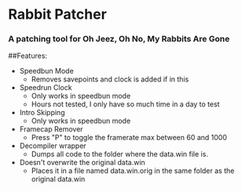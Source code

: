 # Rabbit Patcher
### A patching tool for Oh Jeez, Oh No, My Rabbits Are Gone

##Features:
- Speedbun Mode 
	- Removes savepoints and clock is added if in this 
- Speedrun Clock
	- Only works in speedbun mode
	- Hours not tested, I only have so much time in a day to test
- Intro Skipping
	- Only works in speedbun mode
- Framecap Remover
	- Press "P" to toggle the framerate max between 60 and 1000
- Decompiler wrapper
	- Dumps all code to the folder where the data.win file is.
- Doesn't overwrite the original data.win
	- Places it in a file named data.win.orig in the same folder as the original data.win